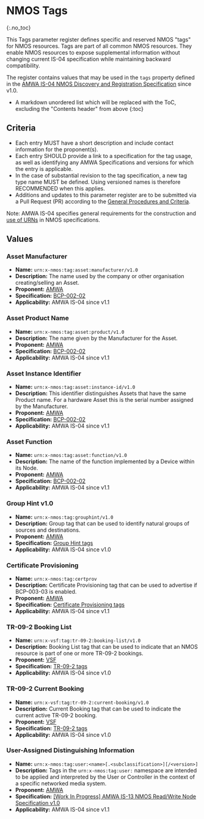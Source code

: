# NMOS Tags
{:.no_toc}

This Tags parameter register defines specific and reserved NMOS "tags" for NMOS resources. Tags are part of all common NMOS resources. They enable NMOS resources to expose supplemental information without changing current IS-04 specification while maintaining backward compatibility.

The register contains values that may be used in the `tags` property defined in the [AMWA IS-04 NMOS Discovery and Registration Specification](https://specs.amwa.tv/is-04) since v1.0.

- A markdown unordered list which will be replaced with the ToC, excluding the "Contents header" from above
{:toc}

## Criteria

- Each entry MUST have a short description and include contact information for the proponent(s).
- Each entry SHOULD provide a link to a specification for the tag usage, as well as identifying any AMWA Specifications and versions for which the entry is applicable.
- In the case of substantial revision to the tag specification, a new tag type name MUST be defined. Using versioned names is therefore RECOMMENDED when this applies.
- Additions and updates to this parameter register are to be submitted via a Pull Request (PR) according to the [General Procedures and Criteria](../common/).

Note: AMWA IS-04 specifies general requirements for the construction and [use of URNs](https://specs.amwa.tv/is-04/releases/v1.3.1/docs/2.1._APIs_-_Common_Keys.html#use-of-urns) in NMOS specifications.

## Values

### Asset Manufacturer
- **Name:** `urn:x-nmos:tag:asset:manufacturer/v1.0`
- **Description:** The name used by the company or other organisation creating/selling an Asset.
- **Proponent:** [AMWA](https://www.amwa.tv/)
- **Specification:** [BCP-002-02](https://specs.amwa.tv/bcp-002-02)
- **Applicability:** AMWA IS-04 since v1.1

### Asset Product Name
- **Name:** `urn:x-nmos:tag:asset:product/v1.0`
- **Description:** The name given by the Manufacturer for the Asset.
- **Proponent:** [AMWA](https://www.amwa.tv/)
- **Specification:** [BCP-002-02](https://specs.amwa.tv/bcp-002-02)
- **Applicability:** AMWA IS-04 since v1.1

### Asset Instance Identifier
- **Name:** `urn:x-nmos:tag:asset:instance-id/v1.0`
- **Description:** This identifier distinguishes Assets that have the same Product name. For a hardware Asset this is the serial number assigned by the Manufacturer.
- **Proponent:** [AMWA](https://www.amwa.tv/)
- **Specification:** [BCP-002-02](https://specs.amwa.tv/bcp-002-02)
- **Applicability:** AMWA IS-04 since v1.1

### Asset Function
- **Name:** `urn:x-nmos:tag:asset:function/v1.0`
- **Description:** The name of the function implemented by a Device within its Node.
- **Proponent:** [AMWA](https://www.amwa.tv/)
- **Specification:** [BCP-002-02](https://specs.amwa.tv/bcp-002-02)
- **Applicability:** AMWA IS-04 since v1.1

### Group Hint v1.0
- **Name:** `urn:x-nmos:tag:grouphint/v1.0`
- **Description:** Group tag that can be used to identify natural groups of sources and destinations.
- **Proponent:** [AMWA](https://www.amwa.tv/)
- **Specification:** [Group Hint tags](grouphint.md)
- **Applicability:** AMWA IS-04 since v1.0

### Certificate Provisioning
- **Name:** `urn:x-nmos:tag:certprov`
- **Description:** Certificate Provisioning tag that can be used to advertise if BCP-003-03 is enabled.
- **Proponent:** [AMWA](https://www.amwa.tv/)
- **Specification:** [Certificate Provisioning tags](certprov.md)
- **Applicability:** AMWA IS-04 since v1.1

### TR-09-2 Booking List
- **Name:** `urn:x-vsf:tag:tr-09-2:booking-list/v1.0`
- **Description:** Booking List tag that can be used to indicate that an NMOS resource is part of one or more TR-09-2 bookings.
- **Proponent:** [VSF](https://www.vsf.tv/)
- **Specification:** [TR-09-2 tags](tr-09-2.md)
- **Applicability:** AMWA IS-04 since v1.0

### TR-09-2 Current Booking
- **Name:** `urn:x-vsf:tag:tr-09-2:current-booking/v1.0`
- **Description:** Current Booking tag that can be used to indicate the current active TR-09-2 booking.
- **Proponent:** [VSF](https://www.vsf.tv/)
- **Specification:** [TR-09-2 tags](tr-09-2.md)
- **Applicability:** AMWA IS-04 since v1.0

### User-Assigned Distinguishing Information
- **Name:** `urn:x-nmos:tag:user:<name>[.<subclassification>][/<version>]`
- **Description:** Tags in the `urn:x-nmos:tag:user:` namespace are intended to be applied and interpreted by the User or Controller in the context of a specific networked media system.
- **Proponent:** [AMWA](https://www.amwa.tv/)
- **Specification:** [\[Work In Progress\] AMWA IS-13 NMOS Read/Write Node Specification v1.0](https://specs.amwa.tv/is-13/v1.0-dev)
- **Applicability:** AMWA IS-04 since v1.1

